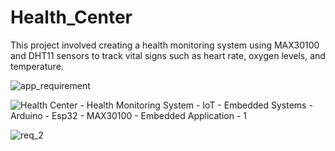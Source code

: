 # Health_Center

This project involved creating a health monitoring system using MAX30100 and DHT11 sensors to track vital signs such as heart rate, oxygen levels, and temperature.


![app_requirement](https://github.com/user-attachments/assets/378deb06-4a0c-46a4-9765-78749c4c2755)

![Health Center - Health Monitoring System - IoT - Embedded Systems - Arduino - Esp32 - MAX30100 - Embedded Application - 1](https://github.com/user-attachments/assets/e919a2e8-d60b-4976-b23d-9a3f86bb13a9)

![req_2](https://github.com/user-attachments/assets/225da3b1-4ae6-4e37-aa32-01787a630762)
